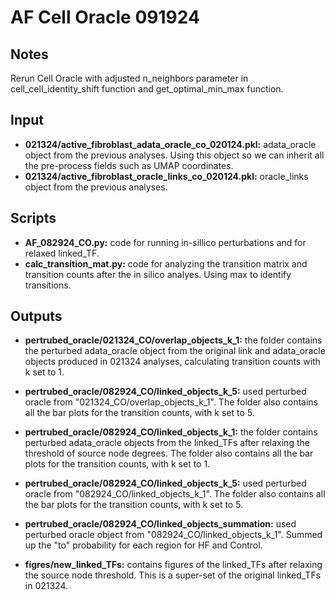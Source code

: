 # AF Cell Oracle 091924
## Notes
Rerun Cell Oracle with adjusted n_neighbors parameter in cell_cell_identity_shift function and get_optimal_min_max function.

## Input
* **021324/active_fibroblast_adata_oracle_co_020124.pkl:** adata_oracle object from the previous analyses. Using this object so we can inherit all the pre-process fields such as UMAP coordinates. 
* **021324/active_fibroblast_oracle_links_co_020124.pkl:** oracle_links object from the previous analyses. 

## Scripts
* **AF_082924_CO.py:** code for running in-sillico perturbations and for relaxed linked_TF.
* **calc_transition_mat.py:** code for analyzing the transition matrix and transition counts after the in silico analyes. Using max to identify transitions. 

## Outputs
* **pertrubed_oracle/021324_CO/overlap_objects_k_1:** the folder contains the perturbed adata_oracle object from the original link and adata_oracle objects produced in 021324 analyses, calculating transition counts with k set to 1. 
* **pertrubed_oracle/082924_CO/linked_objects_k_5:** used perturbed oracle from "021324_CO/overlap_objects_k_1". The folder also contains all the bar plots for the transition counts, with k set to 5. 
* **pertrubed_oracle/082924_CO/linked_objects_k_1:** the folder contains perturbed adata_oracle objects from the linked_TFs after relaxing the threshold of source node degrees. The folder also contains all the bar plots for the transition counts, with k set to 1. 
* **pertrubed_oracle/082924_CO/linked_objects_k_5:** used perturbed oracle from "082924_CO/linked_objects_k_1". The folder also contains all the bar plots for the transition counts, with k set to 5. 

* **pertrubed_oracle/082924_CO/linked_objects_summation:** used perturbed oracle object from "082924_CO/linked_objects_k_1". Summed up the "to" probability for each region for HF and Control. 

* **figres/new_linked_TFs:** contains figures of the linked_TFs after relaxing the source node threshold. This is a super-set of the original linked_TFs in 021324.